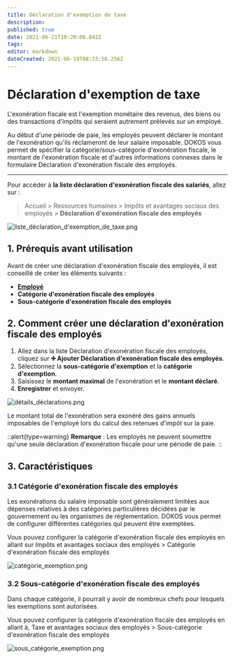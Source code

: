 ```yaml
---
title: Déclaration d'exemption de taxe
description: 
published: true
date: 2021-06-21T10:20:08.842Z
tags: 
editor: markdown
dateCreated: 2021-06-19T08:33:56.256Z
---
```


# Déclaration d'exemption de taxe

L'exonération fiscale est l'exemption monétaire des revenus, des biens ou des transactions d'impôts qui seraient autrement prélevés sur un employé.

Au début d'une période de paie, les employés peuvent déclarer le montant de l'exonération qu'ils réclameront de leur salaire imposable. DOKOS vous permet de spécifier la catégorie/sous-catégorie d'exonération fiscale, le montant de l'exonération fiscale et d'autres informations connexes dans le formulaire Déclaration d'exonération fiscale des employés.

---

Pour accéder à **la liste déclaration d'exonération fiscale des salariés**, allez sur :

> Accueil > Ressources humaines > Impôts et avantages sociaux des employés > **Déclaration d'exonération fiscale des employés**

![liste_déclaration_d'exemption_de_taxe.png](/content/payroll/employee-tax-exemption-declaration/liste_déclaration_d'exemption_de_taxe.png)

## 1. Prérequis avant utilisation

Avant de créer une déclaration d'exonération fiscale des employés, il est conseillé de créer les éléments suivants :

- **[Employé](/rh/employee)**
- **Catégorie d'exonération fiscale des employés**
- **Sous-catégorie d'exonération fiscale des employés**

## 2. Comment créer une déclaration d'exonération fiscale des employés

1. Allez dans la liste Déclaration d'exonération fiscale des employés, cliquez sur **:heavy_plus_sign: Ajouter Déclaration d'exonération fiscale des employés**.
2. Sélectionnez la **sous-catégorie d'exemption** et la **catégorie d'exemption**.
3. Saisissez le **montant maximal** de l'exonération et le **montant déclaré**.
4. **Enregistrer** et envoyer.

![détails_déclarations.png](/content/payroll/employee-tax-exemption-declaration/détails_déclarations.png)

Le montant total de l'exonération sera exonéré des gains annuels imposables de l'employé lors du calcul des retenues d'impôt sur la paie.

::alert{type=warning}
**Remarque** : Les employés ne peuvent soumettre qu'une seule déclaration d'exonération fiscale pour une période de paie.
::

## 3. Caractéristiques

### 3.1 Catégorie d'exonération fiscale des employés

Les exonérations du salaire imposable sont généralement limitées aux dépenses relatives à des catégories particulières décidées par le gouvernement ou les organismes de réglementation. DOKOS vous permet de configurer différentes catégories qui peuvent être exemptées. 

Vous pouvez configurer la catégorie d'exonération fiscale des employés en allant sur Impôts et avantages sociaux des employés > Catégorie d'exonération fiscale des employés

![catégorie_exemption.png](/content/payroll/employee-tax-exemption-declaration/catégorie_exemption.png)

### 3.2 Sous-catégorie d'exonération fiscale des employés

Dans chaque catégorie, il pourrait y avoir de nombreux chefs pour lesquels les exemptions sont autorisées. 

Vous pouvez configurer la catégorie d'exonération fiscale des employés en allant à, Taxe et avantages sociaux des employés > Sous-catégorie d'exonération fiscale des employés

![sous_catégorie_exemption.png](/content/payroll/employee-tax-exemption-declaration/sous_catégorie_exemption.png)


